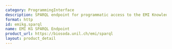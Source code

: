 ```yaml
---
category: ProgrammingInterface
description: SPARQL endpoint for programmatic access to the EMI Knowledge Graph
format: http
id: emikg.sparql
name: EMI KG SPARQL Endpoint
product_url: https://biosoda.unil.ch/emi/sparql
layout: product_detail
---
```

